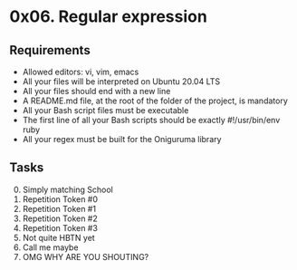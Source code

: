 # 0x06. Regular expression
## Requirements
- Allowed editors: vi, vim, emacs
- All your files will be interpreted on Ubuntu 20.04 LTS
- All your files should end with a new line
- A README.md file, at the root of the folder of the project, is mandatory
- All your Bash script files must be executable
- The first line of all your Bash scripts should be exactly #!/usr/bin/env ruby
- All your regex must be built for the Oniguruma library


## Tasks
0. Simply matching School
1. Repetition Token #0
2. Repetition Token #1
3. Repetition Token #2
4. Repetition Token #3
5. Not quite HBTN yet
6. Call me maybe
7. OMG WHY ARE YOU SHOUTING?
